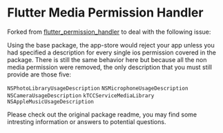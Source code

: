 # Flutter Media Permission Handler

Forked from [flutter_permission_handler](https://github.com/BaseflowIT/flutter-permission-handler) to deal with the following issue:

Using the base package, the app-store would reject your app unless you had specified a description for every single ios permission covered in the package. There is still the same behavior here but because all the non media permission were removed, the only description that you must still provide are those five:
 
 `NSPhotoLibraryUsageDescription`
 `NSMicrophoneUsageDescription`
 `NSCameraUsageDescription`
 `kTCCServiceMediaLibrary`
 `NSAppleMusicUsageDescription`
 
 Please check out the original package readme, you may find some intresting information or answers to potential questions.

